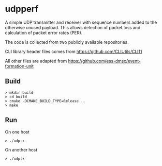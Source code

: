 # udpperf

A simple UDP transmitter and receiver with sequence numbers added
to the otherwise unused payload. This allows detection of packet loss
and calculation of packet error rates (PER).

The code is collected from two publicly available repositories.

CLI library header files comes from https://github.com/CLIUtils/CLI11

All other files are adapted from https://github.com/ess-dmsc/event-formation-unit

## Build

    > mkdir build
    > cd build
    > cmake -DCMAKE_BUILD_TYPE=Release ..
    > make

## Run
On one host

    > ./udprx

On another host

    > ./udptx
